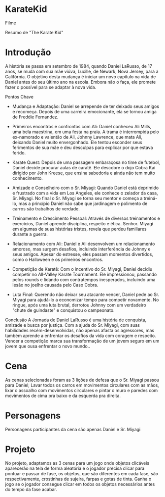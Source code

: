 # KarateKid

Filme

Resumo de "The Karate Kid"

# Introdução
A história se passa em setembro de 1984, quando Daniel LaRusso, de 17 anos, se muda com sua mãe viúva, Lucille, de Newark, Nova Jersey, para a Califórnia. O objetivo desta mudança é iniciar um novo capítulo na vida de Daniel antes do seu último ano na escola. Embora não o faça, ele promete fazer o possível para se adaptar à nova vida.

Pontos Chave
- Mudança e Adaptação: Daniel se arrepende de ter deixado seus amigos e recomeça. Depois de uma carreira emocionante, ela se tornou amiga de Freddie Fernandez.

- Primeiros encontros e confrontos com Ali: Daniel conheceu Ali Mills, uma bela maestrina, em uma festa na praia. A trama é interrompida pelo ex-namorado e valentão de Ali, Johnny Lawrence, que mata Ali, deixando Daniel muito envergonhado. Ele tentou esconder seus ferimentos de sua mãe e deu desculpas para explicar por que estava ferido.

- Karate Quest: Depois de uma passagem embaraçosa no time de futebol, Daniel decide procurar aulas de caratê. Ele descobre o dojo Cobra Kai dirigido por John Kreese, que ensina sabedoria e ainda não tem muito conhecimento.

- Amizade e Conselheiro com o Sr. Miyagi: Quando Daniel está deprimido e frustrado com a vida em Los Angeles, ele conhece o zelador da casa, Sr. Miyagi. No final o Sr. Miyagi se torna seu mentor e começa a treiná-lo, mas a princípio Daniel não sabe que jardinagem e polimento de carros são trabalhos de verdade.

- Treinamento e Crescimento Pessoal: Através de diversos treinamentos e exercícios, Daniel aprende disciplina, respeito e ética. Senhor. Miyagi em algumas de suas histórias tristes, revela que perdeu familiares durante a guerra.

- Relacionamento com Ali: Daniel e Ali desenvolvem um relacionamento amoroso, mas surgem desafios, incluindo interferência de Johnny e seus amigos. Apesar do estresse, eles passam momentos divertidos, como o Halloween e os primeiros encontros.

- Competição de Karatê: Com o incentivo do Sr. Miyagi, Daniel decidiu competir no All-Valley Karate Tournament. Ele impressionou, passando pelos rounds e lidando com contratempos inesperados, incluindo uma lesão no joelho causada pelo Caso Cobra.

- Luta Final: Querendo não deixar seu atacante vencer, Daniel pede ao Sr. Miyagi para ajudá-lo a economizar tempo para competir novamente. No ringue, após uma luta brutal, derrotou Johnny com um verdadeiro "chute de guindaste" e conquistou o campeonato.

Conclusão
A Jornada de Daniel LaRusso é uma história de conquista, amizade e busca por justiça. Com a ajuda do Sr. Miyagi, com suas habilidades recém-desenvolvidas, não apenas afasta os agressores, mas também aprende a enfrentar os desafios da vida com coragem e respeito. Vencer a competição marca sua transformação de um jovem seguro em um jovem que ousa enfrentar o novo mundo..


# Cena

As cenas selecionadas foram as 3 lições de defesa que o Sr. Miyagi passou para Daniel; Lavar todos os carros em movimentos circulares com as mãos, lixar o assoalho com movimentos circulares e pintar o muro e paredes com movimentos de cima pra baixo e da esquerda pra direita.


# Personagens

Personagens participantes da cena são apenas Daniel e Sr. Miyagi


# Projeto

No projeto, adaptamos as 3 cenas para um jogo onde objetos clicáveis aparecerão na tela de forma aleatória e o jogador precisa clicar para pontuar e passar de fase, os objetos, que são diferentes em cada fase, são respectivamente, crostinhas de sujeira, farpas e gotas de tinta.
Ganha o jogo se o jogador consegue clicar em todos os objetos necessários antes do tempo da fase acabar.
